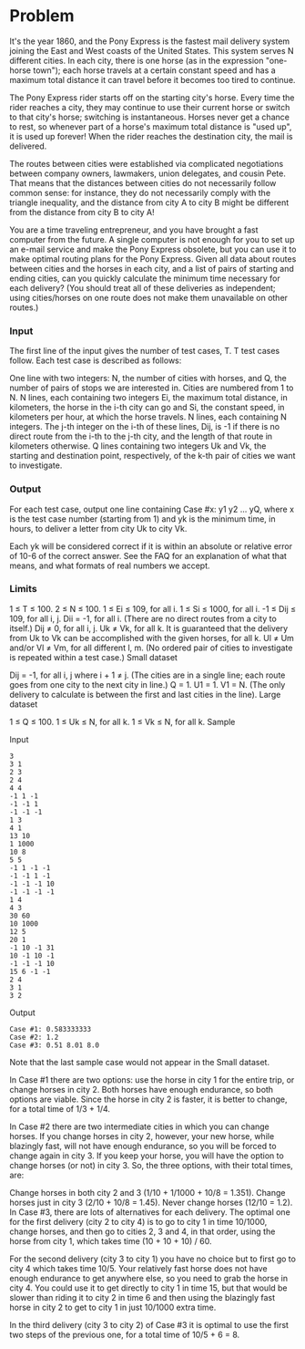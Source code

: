 # Problem

It's the year 1860, and the Pony Express is the fastest mail delivery system joining the East and West coasts of the United States. This system serves N different cities. In each city, there is one horse (as in the expression "one-horse town"); each horse travels at a certain constant speed and has a maximum total distance it can travel before it becomes too tired to continue.

The Pony Express rider starts off on the starting city's horse. Every time the rider reaches a city, they may continue to use their current horse or switch to that city's horse; switching is instantaneous. Horses never get a chance to rest, so whenever part of a horse's maximum total distance is "used up", it is used up forever! When the rider reaches the destination city, the mail is delivered.

The routes between cities were established via complicated negotiations between company owners, lawmakers, union delegates, and cousin Pete. That means that the distances between cities do not necessarily follow common sense: for instance, they do not necessarily comply with the triangle inequality, and the distance from city A to city B might be different from the distance from city B to city A!

You are a time traveling entrepreneur, and you have brought a fast computer from the future. A single computer is not enough for you to set up an e-mail service and make the Pony Express obsolete, but you can use it to make optimal routing plans for the Pony Express. Given all data about routes between cities and the horses in each city, and a list of pairs of starting and ending cities, can you quickly calculate the minimum time necessary for each delivery? (You should treat all of these deliveries as independent; using cities/horses on one route does not make them unavailable on other routes.)

### Input

The first line of the input gives the number of test cases, T. T test cases follow. Each test case is described as follows:

One line with two integers: N, the number of cities with horses, and Q, the number of pairs of stops we are interested in. Cities are numbered from 1 to N.
N lines, each containing two integers Ei, the maximum total distance, in kilometers, the horse in the i-th city can go and Si, the constant speed, in kilometers per hour, at which the horse travels.
N lines, each containing N integers. The j-th integer on the i-th of these lines, Dij, is -1 if there is no direct route from the i-th to the j-th city, and the length of that route in kilometers otherwise.
Q lines containing two integers Uk and Vk, the starting and destination point, respectively, of the k-th pair of cities we want to investigate.

### Output

For each test case, output one line containing Case #x: y1 y2 ... yQ, where x is the test case number (starting from 1) and yk is the minimum time, in hours, to deliver a letter from city Uk to city Vk.

Each yk will be considered correct if it is within an absolute or relative error of 10-6 of the correct answer. See the FAQ for an explanation of what that means, and what formats of real numbers we accept.

### Limits

1 ≤ T ≤ 100.
2 ≤ N ≤ 100.
1 ≤ Ei ≤ 109, for all i.
1 ≤ Si ≤ 1000, for all i.
-1 ≤ Dij ≤ 109, for all i, j.
Dii = -1, for all i. (There are no direct routes from a city to itself.)
Dij ≠ 0, for all i, j.
Uk ≠ Vk, for all k.
It is guaranteed that the delivery from Uk to Vk can be accomplished with the given horses, for all k.
Ul ≠ Um and/or Vl ≠ Vm, for all different l, m. (No ordered pair of cities to investigate is repeated within a test case.)
Small dataset

Dij = -1, for all i, j where i + 1 ≠ j. (The cities are in a single line; each route goes from one city to the next city in line.)
Q = 1.
U1 = 1.
V1 = N. (The only delivery to calculate is between the first and last cities in the line).
Large dataset

1 ≤ Q ≤ 100.
1 ≤ Uk ≤ N, for all k.
1 ≤ Vk ≤ N, for all k.
Sample


Input
```
3
3 1
2 3
2 4
4 4
-1 1 -1
-1 -1 1
-1 -1 -1
1 3
4 1
13 10
1 1000
10 8
5 5
-1 1 -1 -1
-1 -1 1 -1
-1 -1 -1 10
-1 -1 -1 -1
1 4
4 3
30 60
10 1000
12 5
20 1
-1 10 -1 31
10 -1 10 -1
-1 -1 -1 10
15 6 -1 -1
2 4
3 1
3 2
```
Output
```
Case #1: 0.583333333
Case #2: 1.2
Case #3: 0.51 8.01 8.0
```
Note that the last sample case would not appear in the Small dataset.

In Case #1 there are two options: use the horse in city 1 for the entire trip, or change horses in city 2. Both horses have enough endurance, so both options are viable. Since the horse in city 2 is faster, it is better to change, for a total time of 1/3 + 1/4.

In Case #2 there are two intermediate cities in which you can change horses. If you change horses in city 2, however, your new horse, while blazingly fast, will not have enough endurance, so you will be forced to change again in city 3. If you keep your horse, you will have the option to change horses (or not) in city 3. So, the three options, with their total times, are:

Change horses in both city 2 and 3 (1/10 + 1/1000 + 10/8 = 1.351).
Change horses just in city 3 (2/10 + 10/8 = 1.45).
Never change horses (12/10 = 1.2).
In Case #3, there are lots of alternatives for each delivery. The optimal one for the first delivery (city 2 to city 4) is to go to city 1 in time 10/1000, change horses, and then go to cities 2, 3 and 4, in that order, using the horse from city 1, which takes time (10 + 10 + 10) / 60.

For the second delivery (city 3 to city 1) you have no choice but to first go to city 4 which takes time 10/5. Your relatively fast horse does not have enough endurance to get anywhere else, so you need to grab the horse in city 4. You could use it to get directly to city 1 in time 15, but that would be slower than riding it to city 2 in time 6 and then using the blazingly fast horse in city 2 to get to city 1 in just 10/1000 extra time.

In the third delivery (city 3 to city 2) of Case #3 it is optimal to use the first two steps of the previous one, for a total time of 10/5 + 6 = 8.
